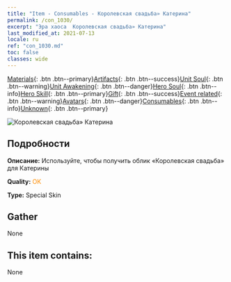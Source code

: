 ```yaml
---
title: "Item - Consumables - Королевская свадьба» Катерина"
permalink: /con_1030/
excerpt: "Эра хаоса  Королевская свадьба» Катерина"
last_modified_at: 2021-07-13
locale: ru
ref: "con_1030.md"
toc: false
classes: wide
---
```

 [Materials](/ItemsRU/){: .btn .btn--primary}[Artifacts](/ItemsRU/Artifacts/){: .btn .btn--success}[Unit Soul](/ItemsRU/UnitSoul/){: .btn .btn--warning}[Unit Awakening](/ItemsRU/UnitAwakening/){: .btn .btn--danger}[Hero Soul](/ItemsRU/HeroSoul/){: .btn .btn--info}[Hero Skill](/ItemsRU/HeroSkill/){: .btn .btn--primary}[Gift](/ItemsRU/Gift/){: .btn .btn--success}[Event related](/ItemsRU/Events/){: .btn .btn--warning}[Avatars](/ItemsRU/Avatars/){: .btn .btn--danger}[Consumables](/ItemsRU/Consumables/){: .btn .btn--info}[Unknown](/ItemsRU/Unknown/){: .btn .btn--primary}

 ![Королевская свадьба» Катерина](/images/h/h_Catherine7.jpg)

## Подробности
 **Описание:** Используйте, чтобы получить облик «Королевская свадьба» для Катерины

 **Quality:** <span style="color: #FF8C00">OK</span>

 **Type:** Special Skin

## Gather

  None

## This item contains:

  None

